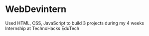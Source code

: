 # WebDevintern
Used HTML, CSS, JavaScript to build 3 projects during my 4 weeks Internship at  TechnoHacks EduTech
